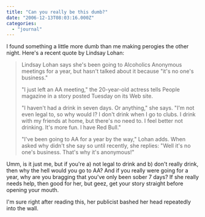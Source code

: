 ```yaml
---
title: "Can you really be this dumb?"
date: "2006-12-13T08:03:16.000Z"
categories: 
  - "journal"
---
```


I found something a little more dumb than me making perogies the other night. Here's a recent quote by Lindsay Lohan:

> Lindsay Lohan says she's been going to Alcoholics Anonymous meetings for a year, but hasn't talked about it because "it's no one's business."
> 
> "I just left an AA meeting," the 20-year-old actress tells People magazine in a story posted Tuesday on its Web site.
> 
> "I haven't had a drink in seven days. Or anything," she says. "I'm not even legal to, so why would I? I don't drink when I go to clubs. I drink with my friends at home, but there's no need to. I feel better not drinking. It's more fun. I have Red Bull."
> 
> "I've been going to AA for a year by the way," Lohan adds. When asked why didn't she say so until recently, she replies: "Well it's no one's business. That's why it's anonymous!"

Umm, is it just me, but if you're a) not legal to drink and b) don't really drink, then why the hell would you go to AA? And if you really were going for a year, why are you bragging that you've only been sober 7 days? If she really needs help, then good for her, but geez, get your story straight before opening your mouth.

I'm sure right after reading this, her publicist bashed her head repeatedly into the wall.
